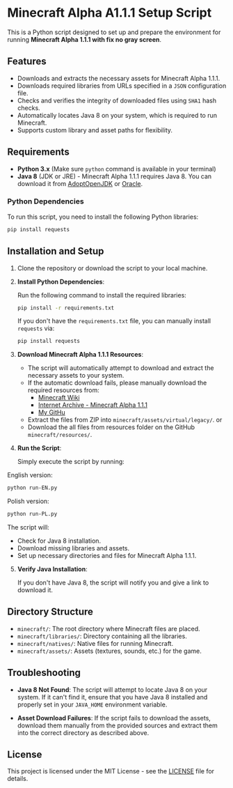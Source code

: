 
# Minecraft Alpha A1.1.1 Setup Script

This is a Python script designed to set up and prepare the environment for running **Minecraft Alpha 1.1.1 with fix no gray screen**.

## Features

- Downloads and extracts the necessary assets for Minecraft Alpha 1.1.1.
- Downloads required libraries from URLs specified in a `JSON` configuration file.
- Checks and verifies the integrity of downloaded files using `SHA1` hash checks.
- Automatically locates Java 8 on your system, which is required to run Minecraft.
- Supports custom library and asset paths for flexibility.

## Requirements

- **Python 3.x** (Make sure `python` command is available in your terminal)
- **Java 8** (JDK or JRE) - Minecraft Alpha 1.1.1 requires Java 8. You can download it from [AdoptOpenJDK](https://adoptopenjdk.net) or [Oracle](https://www.oracle.com/java/).

### Python Dependencies
To run this script, you need to install the following Python libraries:

```bash
pip install requests
```

## Installation and Setup

1. Clone the repository or download the script to your local machine.
   
2. **Install Python Dependencies**:

   Run the following command to install the required libraries:
   
   ```bash
   pip install -r requirements.txt
   ```

   If you don't have the `requirements.txt` file, you can manually install `requests` via:
   
   ```bash
   pip install requests
   ```

3. **Download Minecraft Alpha 1.1.1 Resources**:

   - The script will automatically attempt to download and extract the necessary assets to your system.
   - If the automatic download fails, please manually download the required resources from:
     - [Minecraft Wiki](https://minecraft.wiki/w/Resources)
     - [Internet Archive - Minecraft Alpha 1.1.1](https://archive.org/download/alpha-1.1.1/resources.zip)
     - [My GitHu]([https://archive.org/download/alpha-1.1.1/resources.zip](https://github.com/PaffcioStudio/Minecraft-Alpha-1.1.1/tree/main/resources))
   - Extract the files from ZIP into `minecraft/assets/virtual/legacy/`.
     or
   - Download the all files from resources folder on the GitHub `minecraft/resources/`.

4. **Run the Script**:

   Simply execute the script by running:
   
English version:
   ```bash
   python run-EN.py
   ```

Polish version:
   ```bash
   python run-PL.py
   ```

   The script will:
   - Check for Java 8 installation.
   - Download missing libraries and assets.
   - Set up necessary directories and files for Minecraft Alpha 1.1.1.

5. **Verify Java Installation**:
   
   If you don't have Java 8, the script will notify you and give a link to download it.

## Directory Structure

- `minecraft/`: The root directory where Minecraft files are placed.
- `minecraft/libraries/`: Directory containing all the libraries.
- `minecraft/natives/`: Native files for running Minecraft.
- `minecraft/assets/`: Assets (textures, sounds, etc.) for the game.

## Troubleshooting

- **Java 8 Not Found**: The script will attempt to locate Java 8 on your system. If it can't find it, ensure that you have Java 8 installed and properly set in your `JAVA_HOME` environment variable.
  
- **Asset Download Failures**: If the script fails to download the assets, download them manually from the provided sources and extract them into the correct directory as described above.

## License

This project is licensed under the MIT License - see the [LICENSE](LICENSE) file for details.
